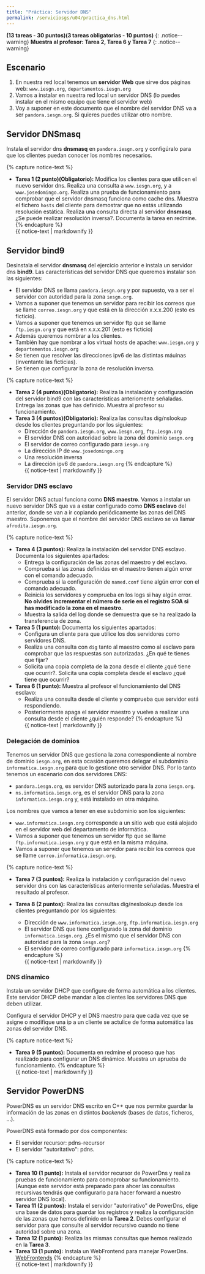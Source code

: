 ```yaml
---
title: "Práctica: Servidor DNS"
permalink: /serviciosgs/u04/practica_dns.html
---
```


**(13 tareas - 30 puntos)(3 tareas obligatorias - 10 puntos)**
{: .notice--warning}
**Muestra al profesor: Tarea 2, Tarea 6 y Tarea 7**
{: .notice--warning}

## Escenario

1. En nuestra red local tenemos un **servidor Web** que sirve dos páginas web: `www.iesgn.org`, `departamentos.iesgn.org`
2. Vamos a instalar en nuestra red local un servidor DNS (lo puedes instalar en el mismo equipo que tiene el servidor web)
3. Voy a suponer en este documento que el nombre del servidor DNS va a ser ``pandora.iesgn.org``. Si quieres puedes utilizar otro nombre.

## Servidor DNSmasq

Instala el servidor dns **dnsmasq** en ``pandora.iesgn.org`` y configúralo para que los clientes puedan conocer los nombres necesarios.

{% capture notice-text %}
* **Tarea 1 (2 punto)(Obligatorio):** Modifica los clientes para que utilicen el nuevo servidor dns. Realiza una consulta a `www.iesgn.org`, y a `www.josedomingo.org`. Realiza una prueba de funcionamiento para comprobar que el servidor dnsmasq funciona como cache dns. Muestra el fichero ``hosts`` del cliente para demostrar que no estás utilizando resolución estática. Realiza una consulta directa al servidor **dnsmasq**. ¿Se puede realizar resolución inversa?. Documenta la tarea en redmine.
{% endcapture %}<div class="notice--info">{{ notice-text | markdownify }}</div>

## Servidor bind9 

Desinstala el servidor **dnsmasq** del ejercicio anterior e instala un servidor dns **bind9**.  Las características del servidor DNS que queremos instalar son las siguientes:

* El servidor DNS se llama ``pandora.iesgn.org`` y por supuesto, va a ser el servidor con autoridad para la zona ``iesgn.org``.
* Vamos a suponer que tenemos un servidor para recibir los correos que se llame ``correo.iesgn.org`` y que está en la dirección x.x.x.200 (esto es ficticio).
* Vamos a suponer que tenemos un servidor ftp que se llame ``ftp.iesgn.org`` y que está en x.x.x.201 (esto es ficticio)
* Además queremos nombrar a los clientes.
* También hay que nombrar a los virtual hosts de apache: ``www.iesgn.org`` y ``departementos.iesgn.org``
* Se tienen que resolver las direcciones ipv6 de las distintas máuinas (inventante las ficticias).
* Se tienen que configurar la zona de resolución inversa.

{% capture notice-text %}
* **Tarea 2 (4 puntos)(Obligatorio):** Realiza la instalación y configuración del servidor bind9 con las características anteriomente señaladas. Entrega las zonas que has definido. Muestra al profesor su funcionamiento.
* **Tarea 3 (4 puntos)(Obligatorio):** Realiza las consultas dig/nslookup desde los clientes preguntando por los siguientes:
	* Dirección de ``pandora.iesgn.org``, ``www.iesgn.org``, ``ftp.iesgn.org``
	* El servidor DNS con autoridad sobre la zona del dominio ``iesgn.org``
	* El servidor de correo configurado para ``iesgn.org``
	* La dirección IP de ``www.josedomingo.org``
	* Una resolución inversa
	* La dirección ipv6 de ``pandora.iesgn.org``
{% endcapture %}<div class="notice--info">{{ notice-text | markdownify }}</div>

### Servidor DNS esclavo

El servidor DNS actual funciona como **DNS maestro**. Vamos a instalar un nuevo servidor DNS que va a estar configurado como **DNS esclavo** del anterior, donde se van a ir copiando periódicamente las zonas del DNS maestro. Suponemos que el nombre del servidor DNS esclavo se va llamar ``afrodita.iesgn.org``.

{% capture notice-text %}
* **Tarea 4 (3 puntos):** Realiza la instalación del servidor DNS esclavo. Documenta los siguientes apartados:
	* Entrega la configuración de las zonas del maestro y del esclavo.
	* Comprueba si las zonas definidas en el maestro tienen algún error con el comando adecuado.
	* Comprueba si la configuración de ``named.conf`` tiene algún error con el comando adecuado.
	* Reinicia los servidores y comprueba en los logs si hay algún error. **No olvides incrementar el número de serie en el registro SOA si has modificado la zona en el maestro**.
	* Muestra la salida del log donde se demuestra que se ha realizado la transferencia de zona.
* **Tarea 5 (1 punto):** Documenta los siguientes apartados:
	* Configura un cliente para que utilice los dos servidores como servidores DNS.
	* Realiza una consulta con ``dig`` tanto al maestro como al esclavo para comprobar que las respuestas son autorizadas. ¿En qué te tienes que fijar?
	* Solicita una copia completa de la zona desde el cliente ¿qué tiene que ocurrir?. Solicita una copia completa desde el esclavo ¿qué tiene que ocurrir?
* **Tarea 6 (1 punto):** Muestra al profesor el funcionamiento del DNS esclavo:
	* Realiza una consulta desde el cliente y comprueba que servidor está respondiendo.
	* Posteriormente apaga el servidor maestro y vuelve a realizar una consulta desde el cliente ¿quién responde?
{% endcapture %}<div class="notice--info">{{ notice-text | markdownify }}</div>

### Delegación de dominios

Tenemos un servidor DNS que gestiona la zona correspondiente al nombre de dominio ``iesgn.org``, en esta ocasión queremos delegar el subdominio ``informatica.iesgn.org`` para que lo gestione otro servidor DNS. Por lo tanto tenemos un escenario con dos servidores DNS:

* ``pandora.iesgn.org``, es servidor DNS autorizado para la zona ``iesgn.org``.
* ``ns.informatica.iesgn.org``, es el servidor DNS para la zona ``informatica.iesgn.org`` y, está instalado en otra máquina.

Los nombres que vamos a tener en ese subdominio son los siguientes:

* ``www.informatica.iesgn.org`` corresponde a un sitio web que está alojado en el servidor web del departamento de informática.
* Vamos a suponer que tenemos un servidor ftp que se llame ``ftp.informatica.iesgn.org`` y que está en la misma máquina.
* Vamos a suponer que tenemos un servidor para recibir los correos que se llame ``correo.informatica.iesgn.org``.

{% capture notice-text %}
* **Tarea 7 (3 puntos):** Realiza la instalación y configuración del nuevo servidor dns con las características anteriormente señaladas. Muestra el resultado al profesor.
* **Tarea 8 (2 puntos):** Realiza las consultas dig/neslookup desde los clientes preguntando por los siguientes:	

	* Dirección de ``www.informatica.iesgn.org``, ``ftp.informatica.iesgn.org``
	* El servidor DNS que tiene configurado la zona del dominio ``informatica.iesgn.org``. ¿Es el mismo que el servidor DNS con autoridad para la zona ``iesgn.org``?
	* El servidor de correo configurado para ``informatica.iesgn.org``
{% endcapture %}<div class="notice--info">{{ notice-text | markdownify }}</div>

### DNS dínamico

Instala un servidor DHCP que configure de forma automática a los clientes. Este servidor DHCP debe mandar a los clientes los servidores DNS que deben utilizar.

Configura el servidor DHCP y el DNS maestro para que cada vez que se asigne o modifique una ip a un cliente se actulice de forma automática las zonas del servidor DNS.

{% capture notice-text %}
* **Tarea 9 (5 puntos):** Documenta en redmine el proceso que has realizado para configurar un DNS dinámico. Muestra un aprueba de funcionamiento.
{% endcapture %}<div class="notice--info">{{ notice-text | markdownify }}</div>

## Servidor PowerDNS

PowerDNS es un servidor DNS escrito en C++ que nos permite guardar la información de las zonas en distintos *backends* (bases de datos, ficheros, ...).

PowerDNS está formado por dos componentes:

* El servidor recursor: pdns-recursor
* El servidor "autoritativo": pdns.

{% capture notice-text %}
* **Tarea 10 (1 punto):** Instala el servidor recursor de PowerDns y realiza pruebas de funcionamiento para comoprobar su funcionamiento. (Aunque este servidor está preparado para ahcer las consultas recursivas tendrás que configurarlo para hacer forward a nuestro servidor DNS local).
* **Tarea 11 (2 puntos):** Instala el servidor "autorirativo" de PowerDns, elige una base de datos para guardar los registros y realiza la configuración de las zonas que hemos definido en la **Tarea 2**. Debes configurar el servidor para que consulte al servidor recursivo cuando no tiene autoridad sobre una zona.
* **Tarea 12 (1 punto):** Realiza las mismas consultas que hemos realizado en la **Tarea 3**.
* **Tarea 13 (1 punto):** Instala un WebFrontend para manejar PowerDns. [WebFrontends](https://github.com/PowerDNS/pdns/wiki/WebFrontends)
{% endcapture %}<div class="notice--info">{{ notice-text | markdownify }}</div>